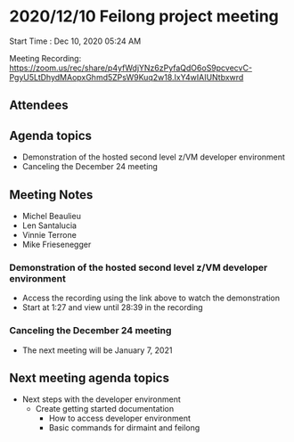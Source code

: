 # 2020/12/10 Feilong project meeting

Start Time : Dec 10, 2020 05:24 AM

Meeting Recording:
https://zoom.us/rec/share/p4yfWdjYNz6zPyfaQdO6oS9pcvecvC-PgyU5LtDhydMAopxGhmd5ZPsW9Kuq2w18.IxY4wIAIUNtbxwrd

## Attendees

## Agenda topics
- Demonstration of the hosted second level z/VM developer environment
- Canceling the December 24 meeting

## Meeting Notes
- Michel Beaulieu
- Len Santalucia
- Vinnie Terrone
- Mike Friesenegger

### Demonstration of the hosted second level z/VM developer environment
- Access the recording using the link above to watch the demonstration
- Start at 1:27 and view until 28:39 in the recording

### Canceling the December 24 meeting
- The next meeting will be January 7, 2021

## Next meeting agenda topics
- Next steps with the developer environment
  - Create getting started documentation
    - How to access developer environment
    - Basic commands for dirmaint and feilong

